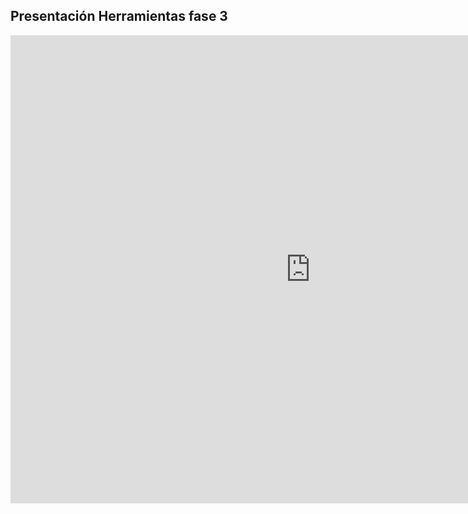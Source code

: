 ## Presentación Herramientas fase 3

<iframe src="https://docs.google.com/presentation/d/e/2PACX-1vTcz4FEYAkZM8B0KgBWlyPAXbK6XFwPQJPcnhCvE12qf8ToHlCGhTUzMJLbGfrOuQq99Il2yWF4bpRn/embed?start=false&loop=false&delayms=3000" frameborder="0" width="960" height="749" allowfullscreen="true" mozallowfullscreen="true" webkitallowfullscreen="true"></iframe>